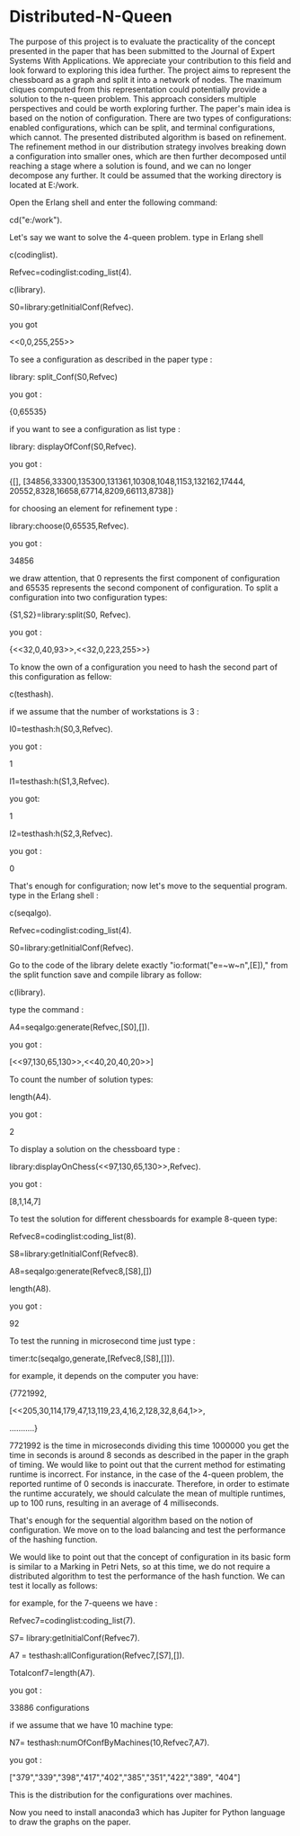 # Distributed-N-Queen
The purpose of this project is to evaluate the practicality of the concept presented in the paper that has been submitted to the Journal of Expert Systems With Applications. We appreciate your contribution to this field and look forward to exploring this idea further. The project aims to represent the chessboard as a graph and split it into a network of nodes. The maximum cliques computed from this representation could potentially provide a solution to the n-queen problem. This approach considers multiple perspectives and could be worth exploring further.
The paper's main idea is based on the notion of configuration. There are two types of configurations: enabled configurations, which can be split, and terminal configurations, which cannot. The presented distributed algorithm is based on refinement. The refinement method in our distribution strategy involves breaking down a configuration into smaller ones, which are then further decomposed until reaching a stage where a solution is found, and we can no longer decompose any further.
It could be assumed that the working directory is located at E:/work.


Open the Erlang shell and enter the following command:


cd("e:/work").


Let's say we want to solve the 4-queen problem. type in Erlang shell


c(codinglist).


Refvec=codinglist:coding_list(4).


 c(library).

 
 S0=library:getInitialConf(Refvec).

 
you got 


<<0,0,255,255>>


To see a configuration as described in the paper type :


library: split_Conf(S0,Refvec)


you got :


{0,65535}


if you want to see a configuration as list type :


library: displayOfConf(S0,Refvec).


you got :


{[],
 [34856,33300,135300,131361,10308,1048,1153,132162,17444,
  20552,8328,16658,67714,8209,66113,8738]}

  

for choosing an element for refinement type :


library:choose(0,65535,Refvec).


you got :


34856


we draw attention, that 0 represents the first component of configuration and 65535 represents the second component of configuration.
To split a configuration into two configuration types:


{S1,S2}=library:split(S0, Refvec).


you got :


{<<32,0,40,93>>,<<32,0,223,255>>}


To know the own of a configuration you need to hash the second part of this configuration as fellow:


c(testhash).


if we assume that the number of workstations is 3 :


I0=testhash:h(S0,3,Refvec).


you got :


1


I1=testhash:h(S1,3,Refvec).


you got:


1


I2=testhash:h(S2,3,Refvec).


you got :


0


That's enough for configuration; now let's move to the sequential program.
type in the Erlang shell :



c(seqalgo).



Refvec=codinglist:coding_list(4).


S0=library:getInitialConf(Refvec).


Go to the code of the library  delete exactly "io:format("e=~w~n",[E])," from the split function save and compile library as follow:


c(library).


type the command :


A4=seqalgo:generate(Refvec,[S0],[]).


you got :


[<<97,130,65,130>>,<<40,20,40,20>>]


To count the number of solution types:


length(A4).


you got :


2


To display a solution on the chessboard type :


library:displayOnChess(<<97,130,65,130>>,Refvec).


you got :


[8,1,14,7]


To test the solution for  different chessboards for example 8-queen type:


Refvec8=codinglist:coding_list(8).


S8=library:getInitialConf(Refvec8).


A8=seqalgo:generate(Refvec8,[S8],[])


length(A8).


you got :


92


To test the running in microsecond  time just type :


timer:tc(seqalgo,generate,[Refvec8,[S8],[]]).


 for example, it depends on the computer you have:

 
 {7721992,

 
 [<<205,30,114,179,47,13,119,23,4,16,2,128,32,8,64,1>>,

 
...........}




7721992 is the time in microseconds dividing this time 1000000 you get the time in seconds
is around 8 seconds as described in the paper in the graph of timing. We would like to point out that the current method for estimating runtime is incorrect. For instance, in the case of the 4-queen problem, the reported runtime of 0 seconds is inaccurate. Therefore, in order to estimate the runtime accurately, we should calculate the mean of multiple runtimes, up to 100 runs, resulting in an average of 4 milliseconds.



That's enough for the sequential algorithm based on the notion of configuration. We move on to the load balancing and test the performance of the hashing function.



We would like to point out that the concept of configuration in its basic form is similar to a Marking in Petri Nets, so at this time, we do not require a distributed algorithm to test the performance of the hash function. We can test it locally as follows:



for example, for the 7-queens we have :



Refvec7=codinglist:coding_list(7).


S7= library:getInitialConf(Refvec7). 


A7 = testhash:allConfiguration(Refvec7,[S7],[]).


Totalconf7=length(A7).


you got :


33886 configurations 


if we assume that we have 10 machine type:


 N7= testhash:numOfConfByMachines(10,Refvec7,A7). 

 
 you got :

 
["379","339","398","417","402","385","351","422","389", "404"]


This is the distribution for the configurations over machines.


Now you need to install anaconda3 which has Jupiter for Python language to draw the graphs on the paper.











  




